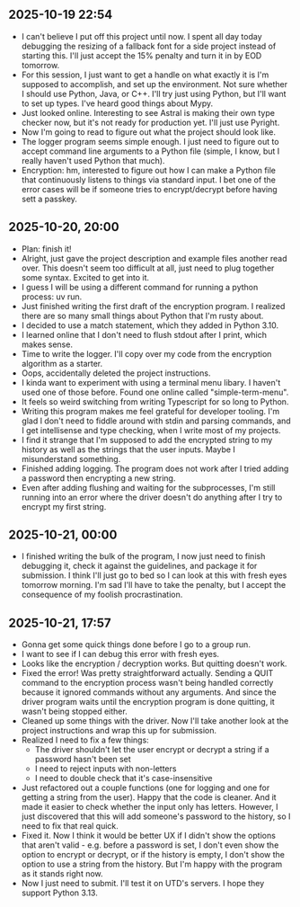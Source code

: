 ## 2025-10-19 22:54

- I can't believe I put off this project until now. I spent all day today debugging the resizing of a fallback font for a side project instead of starting this. I'll just accept the 15% penalty and turn it in by EOD tomorrow.
- For this session, I just want to get a handle on what exactly it is I'm supposed to accomplish, and set up the environment. Not sure whether I should use Python, Java, or C++. I'll try just using Python, but I'll want to set up types. I've heard good things about Mypy.
- Just looked online. Interesting to see Astral is making their own type checker now, but it's not ready for production yet. I'll just use Pyright.
- Now I'm going to read to figure out what the project should look like.
- The logger program seems simple enough. I just need to figure out to accept command line arguments to a Python file (simple, I know, but I really haven't used Python that much).
- Encryption: hm, interested to figure out how I can make a Python file that continuously listens to things via standard input. I bet one of the error cases will be if someone tries to encrypt/decrypt before having sett a passkey.

## 2025-10-20, 20:00

- Plan: finish it!
- Alright, just gave the project description and example files another read over. This doesn't seem too difficult at all, just need to plug together some syntax. Excited to get into it.
- I guess I will be using a different command for running a python process: uv run.
- Just finished writing the first draft of the encryption program. I realized there are so many small things about Python that I'm rusty about.
- I decided to use a match statement, which they added in Python 3.10.
- I learned online that I don't need to flush stdout after I print, which makes sense.
- Time to write the logger. I'll copy over my code from the encryption algorithm as a starter.
- Oops, accidentally deleted the project instructions.
- I kinda want to experiment with using a terminal menu libary. I haven't used one of those before. Found one online called "simple-term-menu".
- It feels so weird switching from writing Typescript for so long to Python.
- Writing this program makes me feel grateful for developer tooling. I'm glad I don't need to fiddle around with stdin and parsing commands, and I get intellisense and type checking, when I write most of my projects.
- I find it strange that I'm supposed to add the encrypted string to my history as well as the strings that the user inputs. Maybe I misunderstand something.
- Finished adding logging. The program does not work after I tried adding a password then encrypting a new string.
- Even after adding flushing and waiting for the subprocesses, I'm still running into an error where the driver doesn't do anything after I try to encrypt my first string.

## 2025-10-21, 00:00

- I finished writing the bulk of the program, I now just need to finish debugging it, check it against the guidelines, and package it for submission. I think I'll just go to bed so I can look at this with fresh eyes tomorrow morning. I'm sad I'll have to take the penalty, but I accept the consequence of my foolish procrastination.

## 2025-10-21, 17:57

- Gonna get some quick things done before I go to a group run.
- I want to see if I can debug this error with fresh eyes.
- Looks like the encryption / decryption works. But quitting doesn't work.
- Fixed the error! Was pretty straightforward actually. Sending a QUIT command to the encryption process wasn't being handled correctly because it ignored commands without any arguments. And since the driver program waits until the encryption program is done quitting, it wasn't being stopped either.
- Cleaned up some things with the driver. Now I'll take another look at the project instructions and wrap this up for submission.
- Realized I need to fix a few things:
  - The driver shouldn't let the user encrypt or decrypt a string if a password hasn't been set
  - I need to reject inputs with non-letters
  - I need to double check that it's case-insensitive
- Just refactored out a couple functions (one for logging and one for getting a string from the user). Happy that the code is cleaner. And it made it easier to check whether the input only has letters. However, I just discovered that this will add someone's password to the history, so I need to fix that real quick.
- Fixed it. Now I think it would be better UX if I didn't show the options that aren't valid - e.g. before a password is set, I don't even show the option to encrypt or decrypt, or if the history is empty, I don't show the option to use a string from the history. But I'm happy with the program as it stands right now.
- Now I just need to submit. I'll test it on UTD's servers. I hope they support Python 3.13.
